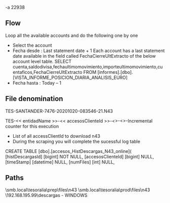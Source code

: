 -a 22938

Flow
----

Loop all the available accounts and do the following one by one
- Select the account
- Fecha desde : Last statement date + 1 
    Each account has a last statement date available in the field called FechaCierreUltExtracto of the below account level table.
    SELECT cuenta,saldodivisa,fechaultimomovimiento,importeultimomovimiento,cuentaficos,FechaCierreUltExtracto 
    FROM [informes].[dbo].[VISTA_INFORME_POSICION_DIARIA_ANALISIS_EURO]
- Fecha hasta : Today – 1


File denomination
-----------------

TES-SANTANDER-7476-20201020-083546-21.N43

TES-<< entidadName >>-<< accesosClienteId >>-<<Execution date YYYYMMDD>>-<<Execution started time HHMMSS>>-Incremental counter for this execution


- List of all accessClientId to download n43
- During the scraping you will complete the sucessful log table

CREATE TABLE [dbo].[accesos_HistDescargas_N43_online](
      [histDescargasId] [bigint] NOT NULL,
      [accesosClienteId] [bigint] NULL,
      [timeStamp] [datetime] NULL,
      [numFiles] [int] NULL,
      
      
Paths
-----
\\smb.local\tesoralia\prep\files\n43
\\smb.local\tesoralia\prod\files\n43
\\192.168.195.99\descargas - WINDOWS

